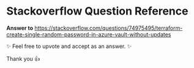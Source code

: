 # Stackoverflow Question Reference 


**Answer to**  https://stackoverflow.com/questions/74975495/terraform-create-single-random-password-in-azure-vault-without-updates

:sparkles: Feel free to upvote and accept as an answer. :sparkles:

Thank you :thumbsup: